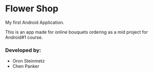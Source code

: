 # Flower Shop

My first Android Application.

This is an app made for online bouquets ordering as a mid project for Android#1 course.


### Developed by:
- Oron Steinmetz
- Chen Panker
